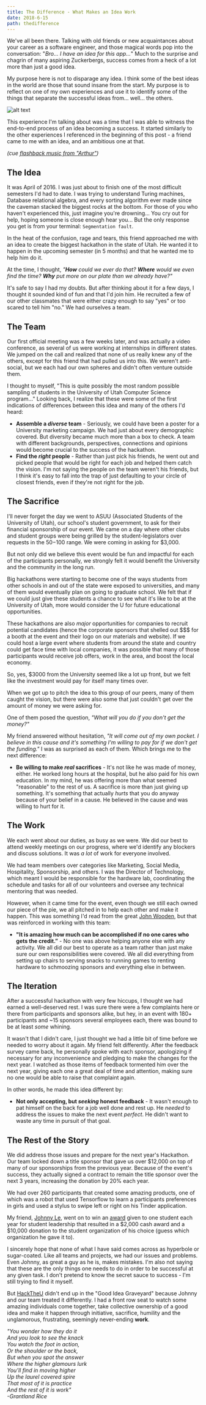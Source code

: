 ```yaml
---
title: The Difference - What Makes an Idea Work
date: 2018-6-15
path: thedifference
---
```


We've all been there. Talking with old friends or new acquaintances about your career as a software engineer, and those magical words pop into the conversation: "_Bro... I have an idea for this app..._" Much to the surprise and chagrin of many aspiring Zuckerbergs, success comes from a heck of a lot more than just a good idea.

My purpose here is not to disparage any idea. I think some of the best ideas in the world are those that sound insane from the start. My purpose is to reflect on one of my own experiences and use it to identify some of the things that separate the successful ideas from... well... the others.

![alt text](/images/kramer.gif)

This experience I'm talking about was a time that I was able to witness the end-to-end process of an idea becoming a success. It started similarly to the other experiences I referenced in the beginning of this post - a friend came to me with an idea, and an ambitious one at that. 

_(cue [flashback music from "Arthur"](https://www.youtube.com/watch?v=KSm377MSv7Y))_

## The Idea

It was April of 2016. I was just about to finish one of the most difficult semesters I'd had to date. I was trying to understand Turing machines, Database relational algebra, and every sorting algorithm ever made since the caveman stacked the biggest rocks at the bottom. For those of you who haven't experienced this, just imagine you're drowning... You cry out for help, hoping someone is close enough hear you... But the only response you get is from your terminal: `Segmentation fault`. 

In the heat of the confusion, rage and tears, this friend approached me with an idea to create the biggest hackathon in the state of Utah. He wanted it to happen in the upcoming semester (in 5 months) and that he wanted me to help him do it. 

At the time, I thought, _"**How** could we ever do that? **Where** would we even find the time? **Why** put more on our plate than we already have?"_ 

It's safe to say I had my doubts. But after thinking about it for a few days, I thought it sounded kind of fun and that I'd join him. He recruited a few of our other classmates that were either crazy enough to say "yes" or too scared to tell him "no." We had ourselves a team.

## The Team

Our first official meeting was a few weeks later, and was actually a video conference, as several of us were working at internships in different states. We jumped on the call and realized that none of us really knew any of the others, except for this friend that had pulled us into this. We weren't anti-social, but we each had our own spheres and didn't often venture outside them. 

I thought to myself, "This is quite possibly the most random possible sampling of students in the University of Utah Computer Science program..." Looking back, I realize that these were some of the first indications of differences between this idea and many of the others I'd heard:
- **Assemble a *diverse* team** - Seriously, we could have been a poster for a University marketing campaign. We had just about every demographic covered. But diversity became much more than a box to check. A team with different backgrounds, perspectives, connections and opinions would become crucial to the success of the hackathon.
- **Find the *right* people** - Rather than just pick his friends, he went out and picked people that would be right for each job and helped them catch the vision. I'm not saying the people on the team weren't his friends, but I think it's easy to fall into the trap of just defaulting to your circle of closest friends, even if they're not right for the job.

## The Sacrifice

I'll never forget the day we went to ASUU (Associated Students of the University of Utah), our school's student government, to ask for their financial sponsorship of our event. We came on a day where other clubs and student groups were being grilled by the student-legislators over requests in the $50-$100 range. We were coming in asking for $3,000. 

But not only did we believe this event would be fun and impactful for each of the participants personally, we strongly felt it would benefit the University and the community in the long run. 

Big hackathons were starting to become one of the ways students from other schools in and out of the state were exposed to universities, and many of them would eventually plan on going to graduate school. We felt that if we could just give these students a chance to see what it's like to be at the University of Utah, more would consider the U for future educational opportunities.

These hackathons are also *major* opportunities for companies to recruit potential candidates (hence the corporate sponsors that shelled out $$$ for a booth at the event and their logo on our materials and website). If we could host a large event where students from around the state and country could get face time with local companies, it was possible that many of those participants would receive job offers, work in the area, and boost the local economy. 

So, yes, $3000 from the University seemed like a lot up front, but we felt like the investment would pay for itself many times over.

When we got up to pitch the idea to this group of our peers, many of them caught the vision, but there were also some that just couldn't get over the amount of money we were asking for. 

One of them posed the question, *"What will you do if you don't get the money?"*

My friend answered without hesitation, *"It will come out of my own pocket. I believe in this cause and it's something I'm willing to pay for if we don't get the funding."* I was as surprised as each of them. Which brings me to the next difference:

- **Be willing to make *real* sacrifices** - It's not like he was made of money, either. He worked long hours at the hospital, but he also paid for his own education. In my mind, he was offering more than what seemed "reasonable" to the rest of us. A sacrifice is more than just giving up something. It's something that actually *hurts* that you do anyway because of your belief in a cause. He believed in the cause and was willing to hurt for it.

## The Work

We each went about our duties, as busy as we were. We did our best to attend weekly meetings on our progress, where we'd identify any blockers and discuss solutions. It was *a lot* of work for everyone involved.

We had team members over categories like Marketing, Social Media, Hospitality, Sponsorship, and others. I was the Director of Technology, which meant I would be responsible for the hardware lab, coordinating the schedule and tasks for all of our volunteers and oversee any technical mentoring that was needed.

However, when it came time for the event, even though we still each owned our piece of the pie, we all pitched in to help each other and make it happen. This was something I'd read from the great [John Wooden](/woodeinisms/), but that was reinforced in working with this team:
 
- **"It is amazing how much can be accomplished if no one cares who gets the credit.”** - No one was above helping anyone else with any activity. We all did our best to operate as a team rather than just make sure our own responsibilities were covered. We all did everything from setting up chairs to serving snacks to running games to renting hardware to schmoozing sponsors and everything else in between.


## The Iteration

After a successful hackathon with very few hiccups, I thought we had earned a well-deserved rest. I was sure there were a few complaints here or there from participants and sponsors alike, but hey, in an event with 180+ participants and ~15 sponsors several employees each, there was bound to be at least _some_ whining. 

It wasn't that I didn't care, I just thought we had a little bit of time before we needed to worry about it again. My friend felt differently. After the feedback survey came back, he personally spoke with each sponsor, apologizing if necessary for any inconvenience and pledging to make the changes for the next year. I watched as those items of feedback tormented him over the next year, giving each one a great deal of time and attention, making sure no one would be able to raise that complaint again.

In other words, he made this idea different by: 

- **Not only accepting, but *seeking* honest feedback** - It wasn't enough to pat himself on the back for a job well done and rest up. He *needed* to address the issues to make the next event  *perfect*. He didn't want to waste any time in pursuit of that goal.

## The Rest of the Story

We did address those issues and prepare for the next year's Hackathon. Our team locked down a title sponsor that gave us over $12,000 on top of many of our sponsorships from the previous year. Because of the event's success, they actually signed a contract to remain the title sponsor over the next 3 years, increasing the donation by 20% each year. 

We had over 260 participants that created some amazing products, one of which was a robot that used Tensorflow to learn a participants preferences in girls and used a stylus to swipe left or right on his Tinder application.

My friend, [Johnny Le](https://johnnyle.me/), went on to win an [award](http://dailyutahchronicle.com/2018/05/21/ideas-are-only-worth-what-you-make-of-them-u-student-starts-utahs-largest-hackathon/) given to one student each year for student leadership that resulted in a $2,000 cash award and a $10,000 donation to the student organization of his choice (guess which organization he gave it to). 

I sincerely hope that none of what I have said comes across as hyperbole or sugar-coated. Like all teams and projects, we had our issues and problems. Even Johnny, as great a guy as he is, makes mistakes. I'm also not saying that these are the only things one needs to do in order to be successful at any given task. I don't pretend to know the secret sauce to success - I'm still trying to find it myself.

But [HackTheU](https://hacktheu.com/) didn't end up in the "Good Idea Graveyard" because Johnny and our team treated it differently. I had a front row seat to watch some amazing individuals come together, take collective ownership of a good idea and make it happen through initiative, sacrifice, humility and the unglamorous, frustrating, seemingly never-ending **work**.

*"You wonder how they do it <br>
And you look to see the knack<br>
You watch the foot in action,<br>
Or the shoulder or the back,<br>
But when you spot the answer<br>
Where the higher glamours lurk<br>
You’ll find in moving higher<br>
Up the laurel covered spire<br>
That most of it is practice<br>
And the rest of it is work"<br>
 -Grantland Rice*